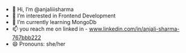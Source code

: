 - 👋 Hi, I’m @anjaliiisharma
- 👀 I’m interested in Frontend Development
- 🌱 I’m currently learning MongoDb
- 📫 you reach me on linked in - www.linkedin.com/in/anjali-sharma-767bbb222
- 😄 Pronouns: she/her


<!---
anjaliiisharma/anjaliiisharma is a ✨ special ✨ repository because its `README.md` (this file) appears on your GitHub profile.
You can click the Preview link to take a look at your changes.
--->
